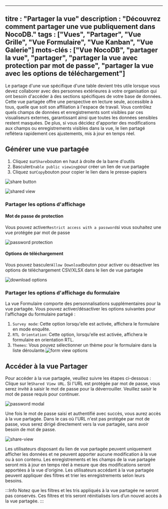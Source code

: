 ***

titre : "Partager la vue"
description : "Découvrez comment partager une vue publiquement dans NocoDB."
tags : \["Vues", "Partager", "Vue Grille", "Vue Formulaire", "Vue Kanban", "Vue Galerie"]
mots-clés : \["Vue NocoDB", "partager la vue", "partager", "partager la vue avec protection par mot de passe", "partager la vue avec les options de téléchargement"]
--------------------------------------------------------------------------------------------------------------------------------------------------------------------

Le partage d'une vue spécifique d'une table devient très utile lorsque vous devez collaborer avec des personnes extérieures à votre organisation qui ont besoin d'accéder à des sections spécifiques de votre base de données. Cette vue partagée offre une perspective en lecture seule, accessible à tous, quelle que soit son affiliation à l'espace de travail. Vous contrôlez quels champs de données et enregistrements sont visibles par ces visualiseurs externes, garantissant ainsi que toutes les données sensibles restent masquées. De plus, si vous décidez d'apporter des modifications aux champs ou enregistrements visibles dans la vue, le lien partagé reflétera rapidement ces ajustements, mis à jour en temps réel.

## Générer une vue partagée

1. Cliquez sur`Share`bouton en haut à droite de la barre d'outils
2. Basculer`Enable public viewing`pour créer un lien de vue partagée
3. Cliquez sur`Copy`bouton pour copier le lien dans le presse-papiers

![share button](/img/v2/views/share-view/share-button.png)

![shared view](/img/v2/views/share-view/share-view-modal.png)

### Partager les options d'affichage

#### Mot de passe de protection

Vous pouvez activer`Restrict access with a password`si vous souhaitez une vue protégée par mot de passe

![password protection](/img/v2/views/share-view/share-view-modal-2.png)

#### Options de téléchargement

Vous pouvez basculer`Allow Download`bouton pour activer ou désactiver les options de téléchargement CSV/XLSX dans le lien de vue partagée

![download options](/img/v2/views/share-view/share-view-modal-3.png)

### Partager les options d'affichage du formulaire

La vue Formulaire comporte des personnalisations supplémentaires pour la vue partagée. Vous pouvez activer/désactiver les options suivantes pour l'affichage du formulaire partagé :

1. `Survey mode`: Cette option lorsqu'elle est activée, affichera le formulaire en mode enquête.
2. `RTL Orientation`: Cette option, lorsqu'elle est activée, affichera le formulaire en orientation RTL.
3. `Themes`: Vous pouvez sélectionner un thème pour le formulaire dans la liste déroulante.![form view options](/img/v2/views/share-view/share-view-form.png)

## Accéder à la vue Partager

Pour accéder à la vue partagée, veuillez suivre les étapes ci-dessous :
Clique sur le`Shared View URL`. Si l'URL est protégée par mot de passe, vous serez invité à saisir le mot de passe pour la déverrouiller. Veuillez saisir le mot de passe requis pour continuer.

![password modal](/img/v2/views/share-view/share-view-password.png)

Une fois le mot de passe saisi et authentifié avec succès, vous aurez accès à la vue partagée.
Dans le cas où l'URL n'est pas protégée par mot de passe, vous serez dirigé directement vers la vue partagée, sans avoir besoin de mot de passe.

![share-view](/img/v2/views/share-view/share-view.png)

Les utilisateurs disposant du lien de vue partagée peuvent uniquement afficher les données et ne peuvent apporter aucune modification à la vue ou à son contenu. Les enregistrements et les champs de la vue partagée seront mis à jour en temps réel à mesure que des modifications seront apportées à la vue d'origine. Les utilisateurs accédant à la vue partagée peuvent appliquer des filtres et trier les enregistrements selon leurs besoins.

:::Info
Notez que les filtres et les tris appliqués à la vue partagée ne seront pas conservés. Ces filtres et tris seront réinitialisés lors d’un nouvel accès à la vue partagée.
:::
